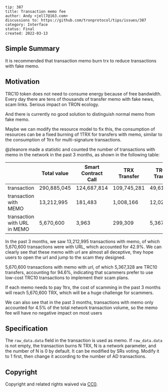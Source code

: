 ```
tip: 387
title: Transaction memo fee
author: Andy <jell7@163.com>
discussions to: https://github.com/tronprotocol/tips/issues/387
category: Interface
status: Final
created: 2022-03-13
```

## Simple Summary
It is recommended that transaction memo burn trx to reduce transactions with fake memo.

## Motivation
TRC10 token does not need to consume energy because of free bandwidth. Every day there are tens of thousands of transfer memo with fake news, scam links. Serious impact on TRON ecology.

And there is currently no good solution to distinguish normal memo from fake memo.

Maybe we can modify the resource model to fix this, the consumption of resources can be a fixed burning of 1TRX for transfers with memo, similar to the consumption of 1trx for multi-signature transactions.

@zleanore made a statistic and counted the number of transactions with memo in the network in the past 3 months, as shown in the following table:

|                              | Total value  | Smart Contract Call  | TRX Transfer | TRC10 Transfer |
|------------------------------|--------------|----------------------|--------------|----------------|
| transaction                  | 290,885,045  | 124,687,814          | 109,745,281  | 49,615,190     |
| transaction with MEMO        | 13,212,995   | 181,483              | 1,008,166    | 12,022,636     |
| transaction with URL in MEMO | 5,670,600    | 3,963                | 299,309      | 5,367,328      |

In the past 3 months, we saw 13,212,995 transactions with memo, of which 5,670,600 transactions were with URL, which accounted for 42.9%. We can clearly see that these memo with url are almost all deceptive, they hope users to open the url and jump to the scam they designed.

5,670,600 transactions with memo with url, of which 5,367,328 are TRC10 transfers, accounting for 94.6%, indicating that scammers prefer to use low-cost TRC10 transactions to implement their scam plans.

If each memo needs to pay 1trx, the cost of scamming in the past 3 months will reach 5,670,600 TRX, which will be a huge challenge for scammers.

We can also see that in the past 3 months, transactions with memo only accounted for 4.5% of the total network transaction volume, so the memo fee will have no negative impact on most users
## Specification
The `raw_data.data` field in the transaction is used as memo. If `raw_data.data` is not empty, the transaction burns N TRX, N is a network parameter, and the number of N is 0 by default. It can be modified by SRs voting. Modify it to 1 first, then change it according to the number of AD transactions.

## Copyright

Copyright and related rights waived via [CC0](LICENSE.md).
